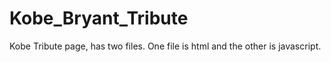 # Kobe_Bryant_Tribute
Kobe Tribute page, has two files.
One file is html and the other is javascript.
